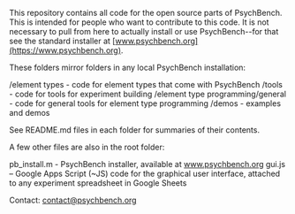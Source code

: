 This repository contains all code for the open source parts of PsychBench. This is intended for people who want to contribute to this code. It is not necessary to pull from here to actually install or use PsychBench--for that see the standard installer at [www.psychbench.org](https://www.psychbench.org).

These folders mirror folders in any local PsychBench installation:

/element types - code for element types that come with PsychBench
/tools - code for tools for experiment building
/element type programming/general - code for general tools for element type programming
/demos - examples and demos

See README.md files in each folder for summaries of their contents.

A few other files are also in the root folder:

pb_install.m - PsychBench installer, available at www.psychbench.org
gui.js – Google Apps Script (~JS) code for the graphical user interface, attached to any experiment spreadsheet in Google Sheets

Contact: [contact@psychbench.org](mailto:contact@psychbench.org)
